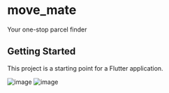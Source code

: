 # move_mate

Your one-stop parcel finder

## Getting Started

This project is a starting point for a Flutter application.

![image](https://github.com/ChidiChuks/move_mate/assets/28824477/4e0f02a2-1085-4bc9-9e2a-a91170f42b0a)
![image](https://github.com/ChidiChuks/move_mate/assets/28824477/fb026a87-e379-44b6-a1f6-302ce56e1a24)

